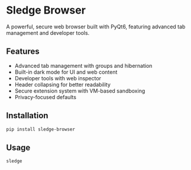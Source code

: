 # Sledge Browser

A powerful, secure web browser built with PyQt6, featuring advanced tab management and developer tools.

## Features

- Advanced tab management with groups and hibernation
- Built-in dark mode for UI and web content
- Developer tools with web inspector
- Header collapsing for better readability
- Secure extension system with VM-based sandboxing
- Privacy-focused defaults

## Installation

```bash
pip install sledge-browser
```

## Usage

```bash
sledge
``` 